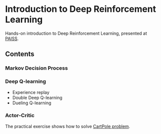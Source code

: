 # Introduction to Deep Reinforcement Learning
Hands-on introduction to Deep Reinforcement Learning, presented at [PAISS](https://project.inria.fr/paiss/).

## Contents
### Markov Decision Process
### Deep Q-learning
* Experience replay
* Double Deep Q-learning
* Dueling Q-learning
### Actor-Critic

The practical exercise shows how to solve [CartPole problem](https://github.com/openai/gym/wiki/CartPole-v0).
